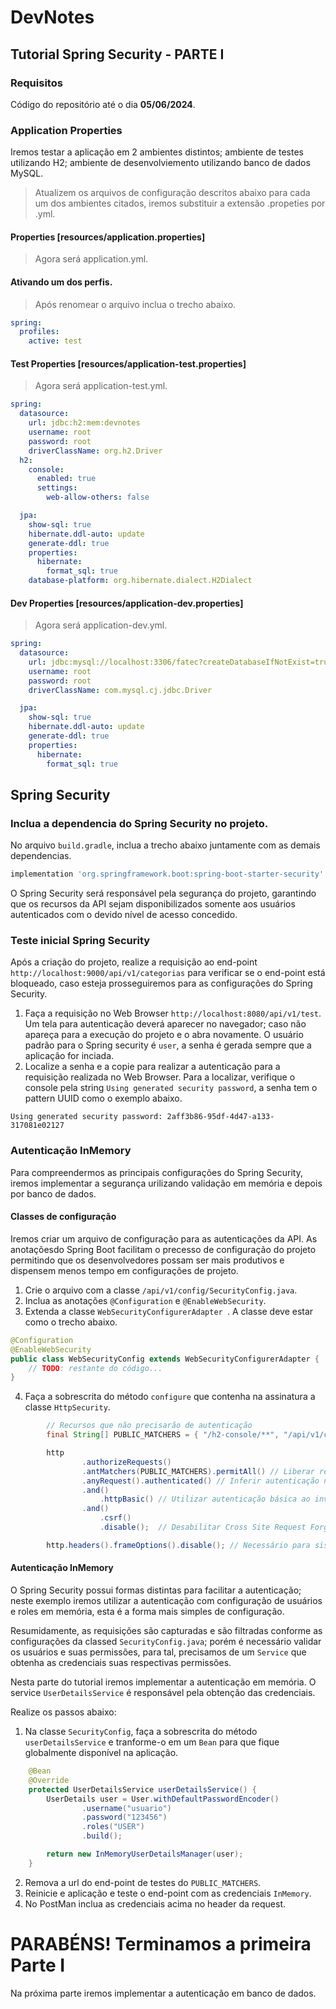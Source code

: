 # DevNotes

## Tutorial Spring Security - PARTE I

### Requisitos

Código do repositório até o dia **05/06/2024**.

### Application Properties

Iremos testar a aplicação em 2 ambientes distintos; ambiente de testes utilizando H2; ambiente de desenvolviemento utilizando banco de dados MySQL.

> Atualizem os arquivos de configuração descritos abaixo para cada um dos ambientes citados, iremos substituir a extensão .propeties por .yml.

#### Properties [resources/application.properties]

> Agora será application.yml.

#### Ativando um dos perfis.

> Após renomear o arquivo inclua o trecho abaixo.

```yaml
spring:
  profiles:
    active: test
```

#### Test Properties [resources/application-test.properties]

> Agora será application-test.yml.

```yaml
spring:
  datasource:
    url: jdbc:h2:mem:devnotes
    username: root
    password: root
    driverClassName: org.h2.Driver
  h2:
    console:
      enabled: true
      settings:
        web-allow-others: false

  jpa:
    show-sql: true
    hibernate.ddl-auto: update
    generate-ddl: true
    properties:
      hibernate:
        format_sql: true
    database-platform: org.hibernate.dialect.H2Dialect
```

#### Dev Properties [resources/application-dev.properties]

> Agora será application-dev.yml.

```yaml
spring:
  datasource:
    url: jdbc:mysql://localhost:3306/fatec?createDatabaseIfNotExist=true&useUnicode=true&characterEncoding=UTF-8&useTimezone=true&serverTimezone=UTC
    username: root
    password: root
    driverClassName: com.mysql.cj.jdbc.Driver

  jpa:
    show-sql: true
    hibernate.ddl-auto: update
    generate-ddl: true
    properties:
      hibernate:
        format_sql: true
```

## Spring Security

### Inclua a dependencia do Spring Security no projeto.

No arquivo `build.gradle`, inclua a trecho abaixo juntamente com as demais dependencias.

```Groovy
implementation 'org.springframework.boot:spring-boot-starter-security'
```

O Spring Security será responsável pela segurança do projeto, garantindo que os recursos da API sejam disponibilizados somente aos usuários autenticados com o devido nível de acesso concedido.

### Teste inicial Spring Security

Após a criação do projeto, realize a requisição ao end-point `http://localhost:9000/api/v1/categorias` para verificar se o end-point está bloqueado, caso esteja prosseguiremos para as configurações do Spring Security.

1. Faça a requisição no Web Browser `http://localhost:8080/api/v1/test`. Um tela para autenticação deverá aparecer no navegador; caso não apareça para a execução do projeto e o abra novamente. O usuário padrão para o Spring security é `user`, a senha é gerada sempre que a aplicação for inciada.
2. Localize a senha e a copie para realizar a autenticação para a requisição realizada no Web Browser. Para a localizar, verifique o console pela string `Using generated security password`, a senha tem o pattern UUID como o exemplo abaixo.

```shell
Using generated security password: 2aff3b86-95df-4d47-a133-317081e02127
```

### Autenticação InMemory

Para compreendermos as principais configurações do Spring Security, iremos implementar a segurança urilizando validação em memória e depois por banco de dados.

#### Classes de configuração

Iremos criar um arquivo de configuração para as autenticações da API. As anotaçõesdo Spring Boot facilitam o precesso de configuração do projeto permitindo que os desenvolvedores possam ser mais produtivos e dispensem menos tempo em configurações de projeto.

1. Crie o arquivo com a classe `/api/v1/config/SecurityConfig.java`.
2. Inclua as anotações `@Configuration` e `@EnableWebSecurity`.
3. Extenda a classe `WebSecurityConfigurerAdapter `. A classe deve estar como o trecho abaixo.

```java
@Configuration
@EnableWebSecurity
public class WebSecurityConfig extends WebSecurityConfigurerAdapter {
    // TODO: restante do código...
}
```

4. Faça a sobrescrita do método `configure` que contenha na assinatura a classe `HttpSecurity`.

```java
        // Recursos que não precisarão de autenticação
        final String[] PUBLIC_MATCHERS = { "/h2-console/**", "/api/v1/categorias" };

        http
                .authorizeRequests()
                .antMatchers(PUBLIC_MATCHERS).permitAll() // Liberar recursos listados
                .anyRequest().authenticated() // Inferir autenticação nos demais recursos
                .and()
                    .httpBasic() // Utilizar autenticação básica ao invés de página padrão do Spring
                .and()
                    .csrf() 
                    .disable();  // Desabilitar Cross Site Request Forgery             

        http.headers().frameOptions().disable(); // Necessário para sistema de frames utilizados pelo H2
```

#### Autenticação InMemory

O Spring Security possui formas distintas para facilitar a autenticação; neste exemplo iremos utilizar a autenticação com configuração de usuários e roles em memória, esta é a forma mais simples de configuração.

Resumidamente, as requisições são capturadas e são filtradas conforme as configurações da classed `SecurityConfig.java`; porém é necessário validar os usuários e suas permissões, para tal, precisamos de um `Service` que obtenha as credenciais suas respectivas permissões.

Nesta parte do tutorial iremos implementar a autenticação em memória. O service `UserDetailsService` é responsável pela obtenção das credenciais.

Realize os passos abaixo:

1. Na classe `SecurityConfig`, faça a sobrescrita do método `userDetailsService` e tranforme-o em um `Bean` para que fique globalmente disponível na aplicação.

```java
    @Bean
    @Override
    protected UserDetailsService userDetailsService() {
        UserDetails user = User.withDefaultPasswordEncoder()
                .username("usuario")
                .password("123456")
                .roles("USER")
                .build();

        return new InMemoryUserDetailsManager(user);
    }
```

2. Remova a url do end-point de testes do `PUBLIC_MATCHERS`.
3. Reinicie e aplicação e teste o end-point com as credenciais `InMemory`.
4. No PostMan inclua as credenciais acima no header da request.

# PARABÉNS! Terminamos a primeira Parte I

Na próxima parte iremos implementar a autenticação em banco de dados.